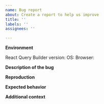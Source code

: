 ```yaml
---
name: Bug report
about: Create a report to help us improve
title: ''
labels: ''
assignees: ''

---
```


**Environment**

React Query Builder version: <!-- e.g. v6.5.5 -->
OS: <!-- Windows/macOS/Linux/etc. -->
Browser: <!-- Chrome/Edge/Firefox/etc. -->

**Description of the bug**

<!-- A clear and concise description of what the bug is. -->

**Reproduction**

<!--
Please provide one of the following:
- Link to a sandbox or minimal project repo that reproduces the issue.
- Detailed steps to reproduce the behavior.

Minimal starter projects can be found in the `/examples` folder:

https://github.com/react-querybuilder/react-querybuilder/tree/main/examples

Each sub folder is a complete working example that can be loaded in CodeSandbox/StackBlitz or downloaded independently with `degit`. Instructions are in each folder's respective README file. (Most examples use one of the compatibility packages, but the `basic` and `basic-ts` folders do not.)
-->

**Expected behavior**

<!-- A clear and concise description of what you expected to happen. -->

**Additional context**

<!-- Add any other context about the problem here. -->

<!-- Feel free to discuss issues in our Discord chat: https://react-querybuilder.js.org/discord -->
